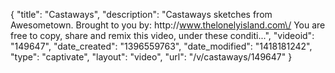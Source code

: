 {
    "title": "Castaways",
    "description": "Castaways sketches from Awesometown. Brought to you by: http:\/\/www.thelonelyisland.com\/ You are free to copy, share and remix this video, under these conditi...",
    "videoid": "149647",
    "date_created": "1396559763",
    "date_modified": "1418181242",
    "type": "captivate",
    "layout": "video",
    "url": "\/v\/castaways\/149647"
}